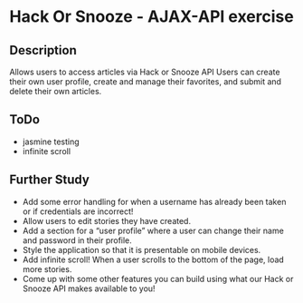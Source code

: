 # Hack Or Snooze - AJAX-API exercise


## Description
Allows users to access articles via Hack or Snooze API
Users can create their own user profile, create and manage their favorites, and submit and delete their own articles.  

## ToDo
- jasmine testing
- infinite scroll

## Further Study
- Add some error handling for when a username has already been taken or if credentials are incorrect!
- Allow users to edit stories they have created.
- Add a section for a “user profile” where a user can change their name and password in their profile.
- Style the application so that it is presentable on mobile devices.
- Add infinite scroll! When a user scrolls to the bottom of the page, load more stories.
- Come up with some other features you can build using what our Hack or Snooze API makes available to you!
